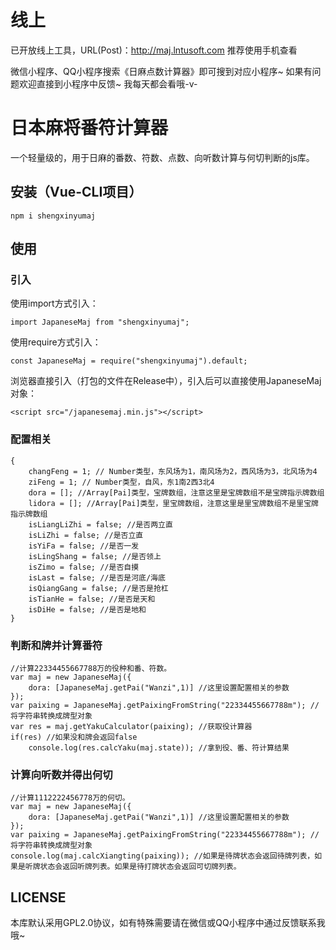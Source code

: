 # 线上

已开放线上工具，URL(Post)：http://maj.lntusoft.com 推荐使用手机查看

微信小程序、QQ小程序搜索《日麻点数计算器》即可搜到对应小程序~ 如果有问题欢迎直接到小程序中反馈~ 我每天都会看哦-v-

# 日本麻将番符计算器

一个轻量级的，用于日麻的番数、符数、点数、向听数计算与何切判断的js库。

## 安装（Vue-CLI项目）

```
npm i shengxinyumaj
```

## 使用

### 引入

使用import方式引入：

```
import JapaneseMaj from "shengxinyumaj";
```

使用require方式引入：

```
const JapaneseMaj = require("shengxinyumaj").default;
```

浏览器直接引入（打包的文件在Release中），引入后可以直接使用JapaneseMaj对象：
```
<script src="/japanesemaj.min.js"></script>
```

### 配置相关

```
{
	changFeng = 1; // Number类型，东风场为1，南风场为2，西风场为3，北风场为4
	ziFeng = 1; // Number类型，自风，东1南2西3北4
	dora = []; //Array[Pai]类型，宝牌数组，注意这里是宝牌数组不是宝牌指示牌数组
	lidora = []; //Array[Pai]类型，里宝牌数组，注意这里是里宝牌数组不是里宝牌指示牌数组
	isLiangLiZhi = false; //是否两立直
	isLiZhi = false; //是否立直
	isYiFa = false; //是否一发
	isLingShang = false; //是否领上
	isZimo = false; //是否自摸 
	isLast = false; //是否是河底/海底
	isQiangGang = false; //是否是抢杠
	isTianHe = false; //是否是天和
	isDiHe = false; //是否是地和
}
```

### 判断和牌并计算番符

```
//计算22334455667788万的役种和番、符数。
var maj = new JapaneseMaj({
	dora: [JapaneseMaj.getPai("Wanzi",1)] //这里设置配置相关的参数
});
var paixing = JapaneseMaj.getPaixingFromString("22334455667788m"); //将字符串转换成牌型对象
var res = maj.getYakuCalculator(paixing); //获取役计算器
if(res) //如果没和牌会返回false
	console.log(res.calcYaku(maj.state)); //拿到役、番、符计算结果
```

### 计算向听数并得出何切

```
//计算1112222456778万的何切。
var maj = new JapaneseMaj({
	dora: [JapaneseMaj.getPai("Wanzi",1)] //这里设置配置相关的参数
});
var paixing = JapaneseMaj.getPaixingFromString("22334455667788m"); //将字符串转换成牌型对象
console.log(maj.calcXiangting(paixing)); //如果是待牌状态会返回待牌列表，如果是听牌状态会返回听牌列表。如果是待打牌状态会返回可切牌列表。
```

## LICENSE

本库默认采用GPL2.0协议，如有特殊需要请在微信或QQ小程序中通过反馈联系我哦~
